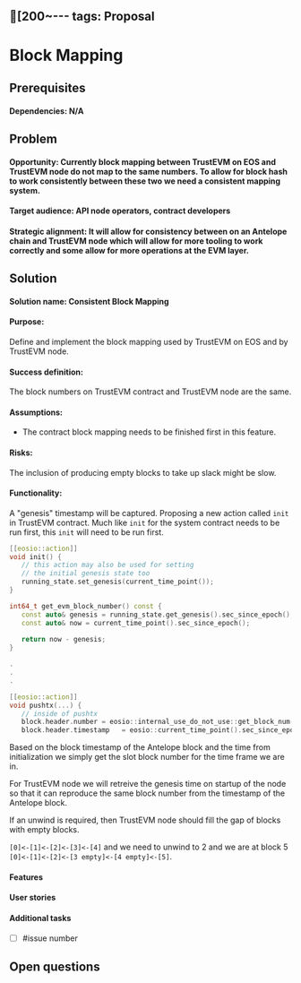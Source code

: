 [200~---
tags: Proposal
---

# Block Mapping

## Prerequisites
#### Dependencies: N/A

## Problem

#### Opportunity: Currently block mapping between TrustEVM on EOS and TrustEVM node do not map to the same numbers. To allow for block hash to work consistently between these two we need a consistent mapping system.
#### Target audience: API node operators, contract developers
#### Strategic alignment: It will allow for consistency between on an Antelope chain and TrustEVM node which will allow for more tooling to work correctly and some allow for more operations at the EVM layer. 

## Solution

#### Solution name: Consistent Block Mapping
#### Purpose: 
Define and implement the block mapping used by TrustEVM on EOS and by TrustEVM node.
#### Success definition: 
The block numbers on TrustEVM contract and TrustEVM node are the same.
#### Assumptions:
- The contract block mapping needs to be finished first in this feature.

#### Risks:
The inclusion of producing empty blocks to take up slack might be slow.
#### Functionality:
A "genesis" timestamp will be captured. Proposing a new action called `init` in TrustEVM contract. Much like `init` for the system contract needs to be run first, this `init` will need to be run first.

```c++
[[eosio::action]]
void init() {
   // this action may also be used for setting 
   // the initial genesis state too
   running_state.set_genesis(current_time_point());
}

int64_t get_evm_block_number() const {
   const auto& genesis = running_state.get_genesis().sec_since_epoch();
   const auto& now = current_time_point().sec_since_epoch();
   
   return now - genesis;
}

.
.
.

[[eosio::action]]
void pushtx(...) {
   // inside of pushtx
   block.header.number = eosio::internal_use_do_not_use::get_block_num();
   block.header.timestamp   = eosio::current_time_point().sec_since_epoch();
```
Based on the block timestamp of the Antelope block and the time from initialization we simply get the slot block number for the time frame we are in.

For TrustEVM node we will retreive the genesis time on startup of the node so that it can reproduce the same block number from the timestamp of the Antelope block.

If an unwind is required, then TrustEVM node should fill the gap of blocks with empty blocks.

``[0]<-[1]<-[2]<-[3]<-[4]`` and we need to unwind to 2 and we are at block 5
``[0]<-[1]<-[2]<-[3 empty]<-[4 empty]<-[5]``.

#### Features
#### User stories
#### Additional tasks
- [ ] #issue number

## Open questions

